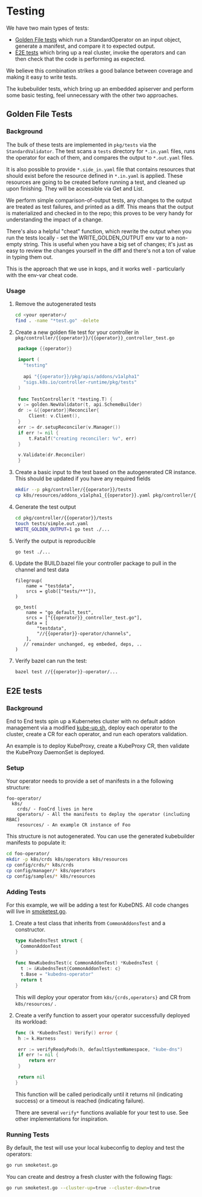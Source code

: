 # Testing

We have two main types of tests:

* [Golden File tests](#golden-file-tests) which run a StandardOperator on an input object, generate a
  manifest, and compare it to expected output.
* [E2E tests](#e2e-tests) which bring up a real cluster, invoke the operators and can then
  check that the code is performing as expected.

We believe this combination strikes a good balance between coverage and making
it easy to write tests.

The kubebuilder tests, which bring up an embedded apiserver and perform some
basic testing, feel unnecessary with the other two approaches.


## Golden File Tests

### Background

The bulk of these tests are implemented in `pkg/tests` via the `StandardValidator`.
The test scans a `tests` directory for `*.in.yaml` files, runs the operator for each 
of them, and compares the output to `*.out.yaml` files.

It is also possible to provide `*.side_in.yaml` file that contains resources that
should exist before the resource defined in `*.in.yaml` is applied. These resources
are going to be created before running a test, and cleaned up upon finishing. They
will be accessible via Get and List.

We perform simple comparison-of-output tests, any changes
to the output are treated as test failures, and printed as a diff. 
This means that the output is materialized and checked in to the repo; this
proves to be very handy for understanding the impact of a change.

There's also a helpful "cheat" function, which rewrite the output when you run
the tests locally - set the WRITE_GOLDEN_OUTPUT env var to a non-empty
string.  This is useful when you have a big set of changes; it's just as easy to
review the changes yourself in the diff and there's not a ton of value in typing
them out.

This is the approach that we use in kops, and it works well - particularly with
the env-var cheat code.

### Usage

1. Remove the autogenerated tests
   ```bash
   cd <your operator>/
   find . -name "*test.go" -delete
   ```
1. Create a new golden file test for your controller in 
   `pkg/controller/{{operator}}/{{operator}}_controller_test.go`

   ```go
    package {{operator}}
    
    import (
      "testing"
    
      api "{{operator}}/pkg/apis/addons/v1alpha1"
      "sigs.k8s.io/controller-runtime/pkg/tests"
    )
    
    func TestController(t *testing.T) {
	v := golden.NewValidator(t, api.SchemeBuilder)
	dr := &{{operator}}Reconciler{
		Client: v.Client(),
	}
	err := dr.setupReconciler(v.Manager())
	if err != nil {
		t.Fatalf("creating reconciler: %v", err)
	}

	v.Validate(dr.Reconciler)
    }
   ```

1. Create a basic input to the test based on the autogenerated CR instance. This should be updated
   if you have any required fields
   
   ```bash
   mkdir --p pkg/controller/{{operator}}/tests
   cp k8s/resources/addons_v1alpha1_{{operator}}.yaml pkg/controller/{{operator}}/tests/simple.in.yaml
   ```

1. Generate the test output
   ```bash
   cd pkg/controller/{{operator}}/tests
   touch tests/simple.out.yaml
   WRITE_GOLDEN_OUTPUT=1 go test ./...
   ```

1. Verify the output is reproducible
   ```bash
   go test ./...
   ```

1. Update the BUILD.bazel file your controller package to pull in the channel and test data
  
   ```bazel
   filegroup(
       name = "testdata",
       srcs = glob(["tests/**"]),
   )

   go_test(
       name = "go_default_test",
       srcs = ["{{operator}}_controller_test.go"],
       data = [
           "testdata",
           "//{{operator}}-operator/channels",
       ],
      // remainder unchanged, eg embeded, deps, ..
   )
   ```

1. Verify bazel can run the test:
   ```bash
   bazel test //{{operator}}-operator/...
   ```

## E2E tests

### Background

End to End tests spin up a Kubernetes cluster with no default addon management via a modified 
[kube-up.sh](../../kubernetes/cluster/kube-up.sh), deploy each operator to the cluster, 
create a CR for each operator, and run each operators validation.

An example is to deploy KubeProxy, create a KubeProxy CR, then validate the KubeProxy DaemonSet is
deployed.

### Setup

Your operator needs to provide a set of manifests in a the following structure:

```text
foo-operator/
  k8s/
    crds/ - FooCrd lives in here
    operators/ - All the manifests to deploy the operator (including RBAC)
    resources/ - An example CR instance of Foo
```

This structure is not autogenerated. You can use the generated kubebuilder manifests to populate it:

```bash
cd foo-operator/
mkdir -p k8s/crds k8s/operators k8s/resources
cp config/crds/* k8s/crds
cp config/manager/* k8s/operators
cp config/samples/* k8s/resources
```

### Adding Tests

For this example, we will be adding a test for KubeDNS. 
All code changes will live in [smoketest.go](../../../hack/smoketest.go).

1. Create a test class that inherits from `CommonAddonsTest` and a constructor.

   ```go
   type KubednsTest struct {
     CommonAddonTest
   }
    
   func NewKubednsTest(c CommonAddonTest) *KubednsTest {
     t := &KubednsTest{CommonAddonTest: c}
     t.Base = "kubedns-operator"
     return t
   }
   ```
   
    This will deploy your operator from `k8s/{crds,operators}` and CR from `k8s/resources/` .

1. Create a verify function to assert your operator successfully deployed its workload:

   ```go
   func (k *KubednsTest) Verify() error {
   	h := k.Harness
   
   	err := verifyReadyPods(h, defaultSystemNamespace, "kube-dns")
   	if err != nil {
   		return err
   	}
   
   	return nil
   }
   ```
   
   This function will be called periodically until it returns nil (indicating success) or a
   timeout is reached (indicating failure).
   
   There are several `verify*` functions avaliable for your test to use. See other implementations
   for inspiration.

### Running Tests

By default, the test will use your local kubeconfig to deploy and test the operators:

```bash
go run smoketest.go
```

You can create and destroy a fresh cluster with the following flags:

```bash
go run smoketest.go --cluster-up=true --cluster-down=true
```
